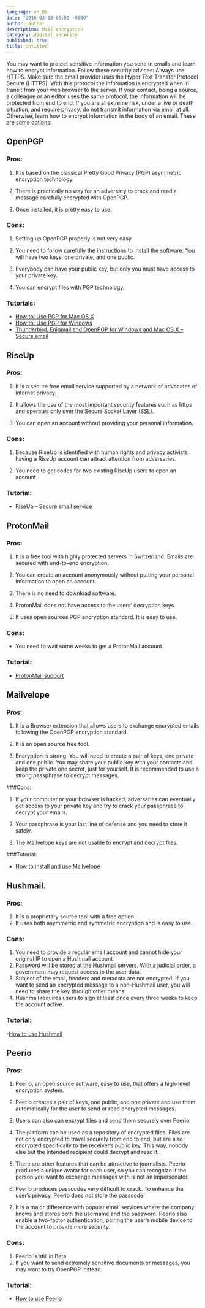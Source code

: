 ```yaml
---
language: en_US
date: "2016-03-13 08:59 -0600"
author: author
description: Mail encryption
category: digital security
published: true
title: Untitled
---
```


You may want to protect sensitive information you send in emails and learn how to encrypt information. Follow these security advices:
Always use HTTPS. Make sure the email provider uses the Hyper Text Transfer Protocol Secure (HTTPS).  With this protocol the information is encrypted when in transit from your web browser to the server. If your contact, being a source, a colleague or an editor uses the same protocol, the information will be protected from end to end.
If you are at extreme risk, under a live or death situation, and require privacy, do not transmit information via email at all.
Otherwise, learn how to encrypt information in the body of an email. These are some options:

## OpenPGP

### Pros: 
1. It is based on the classical Pretty Good Privacy (PGP) asymmetric encryption technology. 

2. There is practically no way for an adversary to crack and read a message carefully encrypted with OpenPGP.  

3. Once installed, it is pretty easy to use.

### Cons:  
1. Setting up OpenPGP properly is not very easy. 

2. You need to follow carefully the instructions to install the software. You will have two keys, one private, and one public. 

3. Everybody can have your public key, but only you must have access to your private key. 

4. You can encrypt files with PGP technology.

### Tutorials:
- [How to: Use PGP for Mac OS X](http://bit.ly/1PiEzF5)
- [How to: Use PGP for Windows](http://bit.ly/1TmwSzb)
- [Thunderbird, Enigmail and OpenPGP for Windows and Mac OS X – Secure email](http://bit.ly/1nmxCIb)


## RiseUp

### Pros:
1. It is a secure free email service supported by a network of advocates of internet privacy. 

2. It allows the use of the most important security features such as https and operates only over the Secure Socket Layer (SSL). 

3. You can open an account without providing your personal information. 

### Cons:
1. Because RiseUp is identified with human rights and privacy activists, having a RiseUp account can attract attention from adversaries. 

2. You need to get codes for two existing RiseUp users to open an account.

### Tutorial:
- [RiseUp – Secure email service](http://bit.ly/2037oMz)

## ProtonMail

### Pros:
1. It is a free tool with highly protected servers in Switzerland. Emails are secured with end-to-end encryption. 

2. You can create an account anonymously without putting your personal information to open an account. 

3. There is no need to download software.  

4. ProtonMail does not have access to the users’ decryption keys. 

5. It uses open sources PGP encryption standard.  It is easy to use.

### Cons:
- You need to wait some weeks to get a ProtonMail account.

### Tutorial:
- [ProtonMail support](http://bit.ly/1QqZKUe)
   
## Mailvelope

### Pros:
1. It is a Browser extension that allows users to exchange encrypted emails following the OpenPGP encryption standard. 

2. It is an open source free tool. 

3. Encryption is strong. You will need to create a pair of keys, one private and one public. You may share your public key with your contacts and keep the private one secret, just for yourself. It is recommended to use a strong passphrase to decrypt messages.

###Cons: 
1. If your computer or your browser is hacked, adversaries can eventually get access to your private key and try to crack your passphrase to decrypt your emails.

2. Your passphrase is your last line of defense and you need to store it safely. 

3. The Mailvelope keys are not usable to encrypt and decrypt files. 

###Tutorial: 

- [How to install and use Mailvelope](http://bit.ly/1Nz15nk)


## Hushmail.

### Pros:
1. It is a proprietary source tool with a free option. 
2. It uses both asymmetric and symmetric encryption and is easy to use.

### Cons: 
1. You need to provide a regular email account and cannot hide your original IP to open a Hushmail account. 
2. Password will be stored at the Hushmail servers. With a judicial order, a government may request access to the user data. 
3. Subject of the email, headers and metadata are not encrypted. If you want to send an encrypted message to a non-Hushmail user, you will need to share the key through other means. 
4. Hushmail requires users to sign at least once every three weeks to keep the account active. 

### Tutorial:
-[How to use Hushmail](http://bit.ly/1Qr09Gj)

## Peerio

### Pros: 
1. Peerio, an open source software, easy to use, that offers a high-level encryption system. 

2. Peerio creates a pair of keys, one public, and one private and use them automatically for the user to send or read encrypted messages. 

3. Users can also can encrypt files and send them securely over Peerio. 

4. The platform can be used as a repository of encrypted files. Files are not only encrypted to travel securely from end to end, but are also encrypted specifically to the receiver’s public key. This way, nobody else but the intended recipient could decrypt and read it. 

5. There are other features that can be attractive to journalists. Peerio produces a unique avatar for each user, so you can recognize if the person you want to exchange messages with is not an impersonator. 

6. Peerio produces passcodes very difficult to crack. To enhance the user’s privacy, Peerio does not store the passcode. 

7. It is a major difference with popular email services where the company knows and stores both the username and the password. Peerio also enable a two-factor authentication, pairing the user’s mobile device to the account to provide more security.

### Cons:
1. Peerio is still in Beta. 
2. If you want to send extremely sensitive documents or messages, you may want to try OpenPGP instead.    

### Tutorial:
- [How to use Peerio](http://bit.ly/23s0DTP)